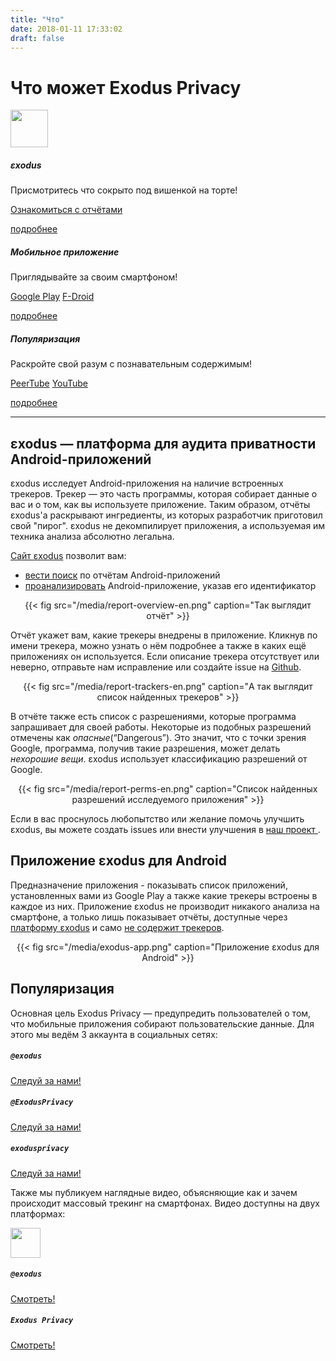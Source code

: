 ```yaml
---
title: "Что"
date: 2018-01-11 17:33:02
draft: false
---
```

# Что может Exodus Privacy

<div class="row">
<div class="col-md-4 text-center">
  <img src="/media/logo.png" width="60px" class="mt-3 ml-auto mr-auto"/>
  <div class="card-body">
    <h5 class="card-title">εxodus</h5>
    <p class="card-text">Присмотритесь что сокрыто под вишенкой на торте!</p>
    <a href="https://reports.exodus-privacy.eu.org/search/" class="btn btn-primary">Ознакомиться с отчётами</a>
    <p class="mt-3"><a href="#exodus">подробнее</a></p>
  </div>
</div>
<div class="col-md-4 text-center">
  <i class="fab fa-4x fa-android mt-2 ml-auto mr-auto text-primary"></i>
  <div class="card-body">
    <h5 class="card-title">Мобильное приложение</h5>
    <p class="card-text">Приглядывайте за своим смартфоном!</p>
    <a href="https://play.google.com/store/apps/details?id=org.eu.exodus_privacy.exodusprivacy" class="btn btn-primary">Google Play</a>
    <a href="https://f-droid.org/en/packages/org.eu.exodus_privacy.exodusprivacy/" class="btn btn-primary">F-Droid</a>
    <p class="mt-3"><a href="#android-app">подробнее</a></p>
  </div>
</div>
<div class="col-md-4 text-center">
  <i class="fa fa-4x fa-umbrella-beach mt-2 ml-auto mr-auto text-primary"></i>
  <div class="card-body">
    <h5 class="card-title">Популяризация</h5>
    <p class="card-text">Раскройте свой разум с познавательным содержимым!</p>
    <a href="https://peertube.tamanoir.foucry.net/video-channels/2ab4458d-0b3c-485a-aeaf-792cd0842bc8/videos" class="btn btn-primary">PeerTube</a>
    <a href="https://www.youtube.com/channel/UC2bloZZpnRal5tMVuHk0EFQ" class="btn btn-primary">YouTube</a>
    <p class="mt-3"><a href="#videos">подробнее</a></p>
  </div>
</div>
</div>

<hr>

<a name="exodus"></a>
## εxodus — платформа для аудита приватности Android-приложений
εxodus исследует Android-приложения на наличие встроенных трекеров. Трекер — это часть программы, которая собирает данные о вас и о том, как вы используете приложение. Таким образом, отчёты εxodus'а раскрывают ингредиенты, из которых разработчик приготовил свой "пирог". εxodus не декомпилирует приложения, а используемая им техника анализа абсолютно легальна.

[Сайт εxodus](https://reports.exodus-privacy.eu.org/) позволит вам:

* [вести поиск](https://reports.exodus-privacy.eu.org/search/) по отчётам Android-приложений
* [проанализировать](https://reports.exodus-privacy.eu.org/analysis/submit/) Android-приложение, указав его идентификатор

<center>
{{< fig src="/media/report-overview-en.png" caption="Так выглядит отчёт" >}}
</center>

Отчёт укажет вам, какие трекеры внедрены в приложение. Кликнув по имени трекера, можно узнать о нём подробнее а также в каких ещё приложениях он используется. Если описание трекера отсутствует или неверно, отправьте нам исправление или создайте issue на [Github](https://github.com/exodus-privacy/).

<center>
{{< fig src="/media/report-trackers-en.png" caption="А так выглядит список найденных трекеров" >}}
</center>

В отчёте также есть список с разрешениями, которые программа запрашивает для своей работы. Некоторые из подобных разрешений отмечены как *опасные*(“Dangerous”). Это значит, что с точки зрения Google, программа, получив такие разрешения, может делать *нехорошие вещи*. εxodus использует классификацию разрешений от Google.

<center>
{{< fig src="/media/report-perms-en.png" caption="Список найденных разрешений исследуемого приложения" >}}
</center>

Если в вас проснулось любопытство или желание помочь улучшить εxodus, вы можете создать issues или внести улучшения в <a href="https://github.com/exodus-privacy/">наш проект <i class="fab fa-github"></i></a>.

<a name="android-app"></a>
## Приложение εxodus для Android
Предназначение приложения - показывать список приложений, установленных вами из Google Play а также какие трекеры встроены в каждое из них. Приложение εxodus не производит никакого анализа на смартфоне, а только лишь показывает отчёты, доступные через [платформу εxodus](https://reports.exodus-privacy.eu.org) и само [не содержит трекеров](https://reports.exodus-privacy.eu.org/reports/search/org.eu.exodus_privacy.exodusprivacy).
<center>
{{< fig src="/media/exodus-app.png" caption="Приложение εxodus для Android" >}}
</center>

<a name="videos"></a>
## Популяризация
Основная цель Exodus Privacy — предупредить пользователей о том, что мобильные приложения собирают пользовательские данные. Для этого мы ведём 3 аккаунта в социальных сетях:
<div class="row">
<div class="col-md-4 text-center">
  <i class="fab fa-3x fa-mastodon mt-2 ml-auto mr-auto text-primary"></i>
  <div class="card-body">
    <h5 class="card-title"><code>@exodus</code></h5>
    <a href="https://framapiaf.org/@exodus" class="btn btn-primary">Следуй за нами!</a>
  </div>
</div>
<div class="col-md-4 text-center">
  <i class="fab fa-3x fa-twitter mt-2 ml-auto mr-auto text-primary"></i>
  <div class="card-body">
    <h5 class="card-title"><code>@ExodusPrivacy</code></h5>
    <a href="https://twitter.com/ExodusPrivacy" class="btn btn-primary">Следуй за нами!</a>
  </div>
</div>
<div class="col-md-4 text-center">
  <i class="fab fa-3x fa-facebook-square mt-2 ml-auto mr-auto text-primary"></i>
  <div class="card-body">
    <h5 class="card-title"><code>exodusprivacy</code></h5>
    <a href="https://facebook.com/exodusprivacy" class="btn btn-primary">Следуй за нами!</a>
  </div>
</div>
</div>

Также мы публикуем наглядные видео, объясняющие как и зачем происходит массовый трекинг на смартфонах. Видео доступны на двух платформах:
<div class="row justify-content-md-center">
    <div class="col-md-4 text-center">
        <img src="/media/peertube.svg" height="48px" class="mt-3 ml-auto mr-auto"/>
        <div class="card-body">
            <h5 class="card-title"><code>@exodus</code></h5>
            <a href="https://peertube.tamanoir.foucry.net/video-channels/2ab4458d-0b3c-485a-aeaf-792cd0842bc8/videos" class="btn btn-primary">Смотреть!</a>
        </div>
    </div>
    <div class="col-md-4 text-center">
        <i class="fab fa-3x fa-youtube-square mt-2 ml-auto mr-auto text-primary"></i>
        <div class="card-body">
            <h5 class="card-title"><code>Exodus Privacy</code></h5>
            <a href="https://www.youtube.com/channel/UC2bloZZpnRal5tMVuHk0EFQ" class="btn btn-primary">Смотреть!</a>
        </div>
    </div>
</div>
